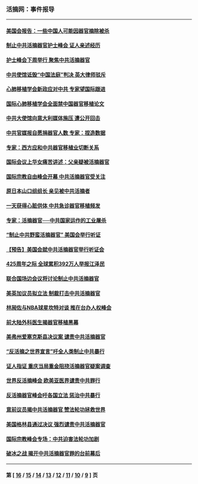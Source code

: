 ### 活摘网：事件报导
---
#### [美国会报告：一些中国人可能因器官摘除被杀](../../pages/nf5877/n13867964.md?11220430) 
#### [制止中共活摘器官护士峰会 证人亲述经历](../../pages/nf5877/n13859007.md?11220430) 
#### [护士峰会下周举行 聚焦中共活摘器官](../../pages/nf5877/n13855418.md?11220430) 
#### [中共使馆诋毁“中国法庭”判决 英大律师驳斥](../../pages/nf5877/n13833945.md?11220430) 
#### [心肺移植学会新政应对中共 专家望国际跟进](../../pages/nf5877/n13829043.md?11220430) 
#### [国际心肺移植学会全面禁中国器官移植论文](../../pages/nf5877/n13827785.md?11220430) 
#### [中共大使馆向意大利媒体施压 遭公开回击](../../pages/nf5877/n13826038.md?11220430) 
#### [中共官媒报自愿捐器官人数 专家：捏造数据](../../pages/nf5877/n13814130.md?11220430) 
#### [专家：西方应和中共器官移植业切断关系](../../pages/nf5877/n13772828.md?11220430) 
#### [国际会议上华女痛苦讲述：父亲疑被活摘器官](../../pages/nf5877/n13771583.md?11220430) 
#### [国际宗教自由峰会开幕 中共活摘器官受关注](../../pages/nf5877/n13769995.md?11220430) 
#### [原日本山口组组长 亲见被中共活摘者](../../pages/nf5877/n13767360.md?11220430) 
#### [一天获得心脏供体 中共急诊器官移植频发](../../pages/nf5877/n13764689.md?11220430) 
#### [专家：活摘器官──中共国家运作的工业屠杀](../../pages/nf5877/n13761178.md?11220430) 
#### [“制止中共野蛮活摘器官” 美国会举行听证](../../pages/nf5877/n13735831.md?11220430) 
#### [【预告】美国会就中共活摘器官举行听证会](../../pages/nf5877/n13732843.md?11220430) 
#### [425周年之际 全球累积392万人举报江泽民](../../pages/nf5877/n13719232.md?11220430) 
#### [联合国场边会议将讨论制止中共活摘器官](../../pages/nf5877/n13656361.md?11220430) 
#### [美英加议员拟立法 制裁打击中共活摘器官](../../pages/nf5877/n13430251.md?11220430) 
#### [林昶佐与NBA球星坎特对谈 推在台办人权峰会](../../pages/nf5877/n13414467.md?11220430) 
#### [前大陆外科医生揭器官移植黑幕](../../pages/nf5877/n13401416.md?11220430) 
#### [美弗州爱塞克斯县决议案 谴责中共活摘器官](../../pages/nf5877/n13320919.md?11220430) 
#### [“反活摘之世界宣言”吁全人类制止中共暴行](../../pages/nf5877/n13259730.md?11220430) 
#### [证人指证 重庆当局重金阻挠活摘器官疑案调查](../../pages/nf5877/n13259127.md?11220430) 
#### [世界反活摘峰会 欧美亚医界谴责中共罪行](../../pages/nf5877/n13253550.md?11220430) 
#### [反活摘器官峰会吁各国立法 惩治中共暴行](../../pages/nf5877/n13245052.md?11220430) 
#### [意前议员揭中共活摘器官 赞法轮功拯救世界](../../pages/nf5877/n13203445.md?11220430) 
#### [美国格林县通过决议 强烈谴责中共活摘器官](../../pages/nf5877/n13119367.md?11220430) 
#### [国际宗教峰会专场：中共迫害法轮功加剧](../../pages/nf5877/n13088279.md?11220430) 
#### [破冰之战 揭开中共活摘器官罪的台前幕后](../../pages/nf5877/n13082457.md?11220430) 

---
#### 第 [ [16](./16.md?11220430) / [15](./15.md?11220430) / [14](./14.md?11220430) / [13](./13.md?11220430) / [12](./12.md?11220430) / [11](./11.md?11220430) / [10](./10.md?11220430) / [9](./9.md?11220430) ] 页
